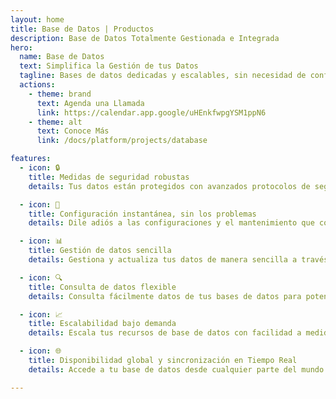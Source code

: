 ```yaml
---
layout: home
title: Base de Datos | Productos
description: Base de Datos Totalmente Gestionada e Integrada
hero:
  name: Base de Datos
  text: Simplifica la Gestión de tus Datos
  tagline: Bases de datos dedicadas y escalables, sin necesidad de configuración, para cada aplicación que construyas en Netzo.
  actions:
    - theme: brand
      text: Agenda una Llamada
      link: https://calendar.app.google/uHEnkfwpgYSM1ppN6
    - theme: alt
      text: Conoce Más
      link: /docs/platform/projects/database

features:
  - icon: 🔒
    title: Medidas de seguridad robustas
    details: Tus datos están protegidos con avanzados protocolos de seguridad, incluyendo cifrado en reposo.

  - icon: 🚀
    title: Configuración instantánea, sin los problemas
    details: Dile adiós a las configuraciones y el mantenimiento que consumen tiempo. Accede a una base de datos completamente gestionada y portátil lista para tus aplicaciones.

  - icon: 📊
    title: Gestión de datos sencilla
    details: Gestiona y actualiza tus datos de manera sencilla a través de una interfaz amigable, tan fácil como editar una hoja de cálculo.

  - icon: 🔍
    title: Consulta de datos flexible
    details: Consulta fácilmente datos de tus bases de datos para potenciar otras aplicaciones, dándote la flexibilidad de aprovechar tus datos.

  - icon: 📈
    title: Escalabilidad bajo demanda
    details: Escala tus recursos de base de datos con facilidad a medida que crecen las necesidades de tu aplicación, sin complicaciones.

  - icon: 🌐
    title: Disponibilidad global y sincronización en Tiempo Real
    details: Accede a tu base de datos desde cualquier parte del mundo con sincronización de datos en tiempo real, garantizando un rendimiento óptimo para tu diversa base de usuarios globales.

---
```


<script setup>
import BannerCta from '@theme/components/banners/BannerCta.vue'
import Footer from '@theme/components/Footer.vue'
import locale from '@theme/../../locales/es'
</script>

<section class="mt-32">
  <BannerCta v-bind="locale.home.sectionBannerCta" />

  <!-- <NewsLetter /> -->

  <Footer v-bind="locale.footer" />
</section>